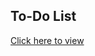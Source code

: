 <h2>To-Do List</h2>
<a href="https://nandha-kumar-cs.github.io/To-do-List/">
  Click here to view
</a>
